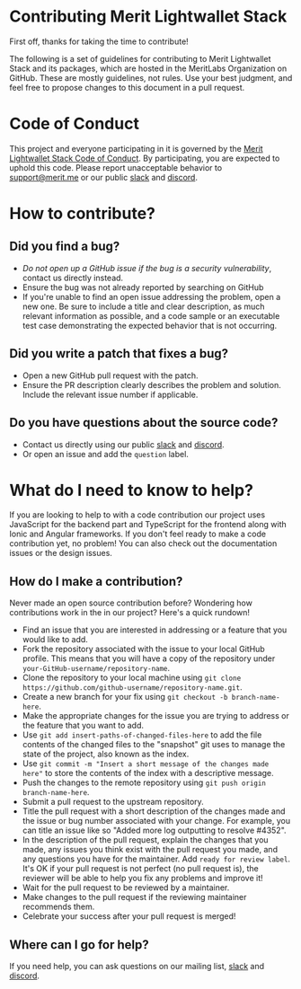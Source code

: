 # Contributing Merit Lightwallet Stack

First off, thanks for taking the time to contribute!

The following is a set of guidelines for contributing to Merit Lightwallet Stack and its packages, which are hosted in the MeritLabs Organization on GitHub. These are mostly guidelines, not rules. Use your best judgment, and feel free to propose changes to this document in a pull request.

# Code of Conduct

This project and everyone participating in it is governed by the [Merit Lightwallet Stack Code of Conduct](CODE_OF_CONDUCT.md). By participating, you are expected to uphold this code. Please report unacceptable behavior to support@merit.me or our public [slack](https://slackin.merit.me/) and [discord](https://discordapp.com/invite/X3v3n3b).

# How to contribute?

## Did you find a bug?

* *Do not open up a GitHub issue if the bug is a security vulnerability*, contact us directly instead.
* Ensure the bug was not already reported by searching on GitHub
* If you're unable to find an open issue addressing the problem, open a new one. Be sure to include a title and clear description, as much relevant information as possible, and a code sample or an executable test case demonstrating the expected behavior that is not occurring.

## Did you write a patch that fixes a bug?

* Open a new GitHub pull request with the patch.
* Ensure the PR description clearly describes the problem and solution. Include the relevant issue number if applicable.

## Do you have questions about the source code?

* Contact us directly using our public [slack](https://slackin.merit.me/) and [discord](https://discordapp.com/invite/X3v3n3b).
* Or open an issue and add the `question` label.

# What do I need to know to help?

If you are looking to help to with a code contribution our project uses JavaScript for the backend part and TypeScript for the frontend along with Ionic and Angular frameworks. If you don't feel ready to make a code contribution yet, no problem! You can also check out the documentation issues or the design issues.

## How do I make a contribution?

Never made an open source contribution before? Wondering how contributions work in the in our project? Here's a quick rundown!

* Find an issue that you are interested in addressing or a feature that you would like to add.
* Fork the repository associated with the issue to your local GitHub profile. This means that you will have a copy of the repository under `your-GitHub-username/repository-name`.
* Clone the repository to your local machine using `git clone https://github.com/github-username/repository-name.git`.
* Create a new branch for your fix using `git checkout -b branch-name-here`.
* Make the appropriate changes for the issue you are trying to address or the feature that you want to add.
* Use `git add insert-paths-of-changed-files-here` to add the file contents of the changed files to the "snapshot" git uses to manage the state of the project, also known as the index.
* Use `git commit -m "Insert a short message of the changes made here"` to store the contents of the index with a descriptive message.
* Push the changes to the remote repository using `git push origin branch-name-here`.
* Submit a pull request to the upstream repository.
* Title the pull request with a short description of the changes made and the issue or bug number associated with your change. For example, you can title an issue like so "Added more log outputting to resolve #4352".
* In the description of the pull request, explain the changes that you made, any issues you think exist with the pull request you made, and any questions you have for the maintainer. Add `ready for review label`. It's OK if your pull request is not perfect (no pull request is), the reviewer will be able to help you fix any problems and improve it!
* Wait for the pull request to be reviewed by a maintainer.
* Make changes to the pull request if the reviewing maintainer recommends them.
* Celebrate your success after your pull request is merged!

## Where can I go for help?

If you need help, you can ask questions on our mailing list, [slack](https://slackin.merit.me/) and [discord](https://discordapp.com/invite/X3v3n3b).
